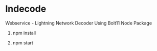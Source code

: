 # lndecode
Webservice - Lightning Network Decoder Using Bolt11 Node Package 


1. npm install 

2. npm start

